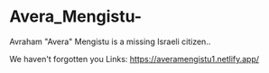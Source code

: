 # Avera_Mengistu-
Avraham "Avera" Mengistu is a missing Israeli citizen..

We haven't forgotten you
Links:
https://averamengistu1.netlify.app/

